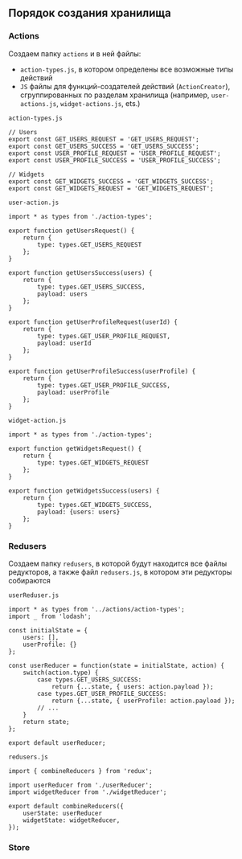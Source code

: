 ## Порядок создания хранилища

### Actions

Создаем папку `actions` и в ней файлы:
 - `action-types.js`, в котором определены все возможные типы действий
 - `JS` файлы для функций-создателей действий (`ActionCreator`), сгруппированных по разделам хранилища (например, `user-actions.js`, `widget-actions.js`, ets.)
 
`action-types.js`
```
// Users
export const GET_USERS_REQUEST = 'GET_USERS_REQUEST';
export const GET_USERS_SUCCESS = 'GET_USERS_SUCCESS';
export const USER_PROFILE_REQUEST = 'USER_PROFILE_REQUEST';
export const USER_PROFILE_SUCCESS = 'USER_PROFILE_SUCCESS';

// Widgets
export const GET_WIDGETS_SUCCESS = 'GET_WIDGETS_SUCCESS';
export const GET_WIDGETS_REQUEST = 'GET_WIDGETS_REQUEST';
```

`user-action.js`
```
import * as types from './action-types';

export function getUsersRequest() {
    return {
        type: types.GET_USERS_REQUEST
    };
}

export function getUsersSuccess(users) {
    return {
        type: types.GET_USERS_SUCCESS,
        payload: users
    };
}

export function getUserProfileRequest(userId) {
    return {
        type: types.GET_USER_PROFILE_REQUEST,
        payload: userId
    };
}

export function getUserProfileSuccess(userProfile) {
    return {
        type: types.GET_USER_PROFILE_SUCCESS,
        payload: userProfile
    };
}
```

`widget-action.js`
```
import * as types from './action-types';

export function getWidgetsRequest() {
    return {
        type: types.GET_WIDGETS_REQUEST
    };
}

export function getWidgetsSuccess(users) {
    return {
        type: types.GET_WIDGETS_SUCCESS,
        payload: {users: users}
    };
}
```


### Redusers

Создаем папку `redusers`, в которой будут находится все файлы редукторов, а также файл `redusers.js`, в котором эти редукторы собираются

`userReduser.js`
```
import * as types from '../actions/action-types';
import _ from 'lodash';

const initialState = {
    users: [],
    userProfile: {}
};

const userReducer = function(state = initialState, action) {
    switch(action.type) {
        case types.GET_USERS_SUCCESS:
            return {...state, { users: action.payload });
        case types.GET_USER_PROFILE_SUCCESS:
            return {...state, { userProfile: action.payload });
        // ...             
    }
    return state;
};

export default userReducer;
```

`redusers.js`
```
import { combineReducers } from 'redux';

import userReducer from './userReducer';
import widgetReducer from './widgetReducer';

export default combineReducers({
    userState: userReducer
    widgetState: widgetReducer,
});
```

### Store
 
 




 
 